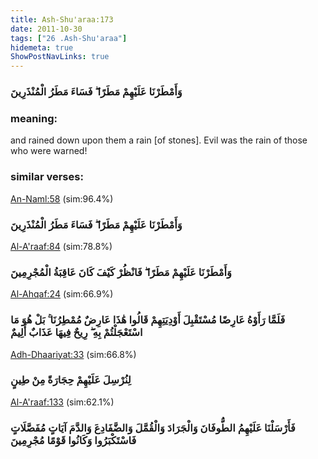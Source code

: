 ```yaml
---
title: Ash-Shu'araa:173
date: 2011-10-30
tags: ["26 .Ash-Shu'araa"]
hidemeta: true 
ShowPostNavLinks: true 
---
```

### وَأَمْطَرْنَا عَلَيْهِمْ مَطَرًا ۖ فَسَاءَ مَطَرُ الْمُنْذَرِينَ
### meaning: 
and rained down upon them a rain [of stones]. Evil was the rain of those who were warned!
### similar verses: 

[An-Naml:58](/27/58) (sim:96.4%)

### وَأَمْطَرْنَا عَلَيْهِمْ مَطَرًا ۖ فَسَاءَ مَطَرُ الْمُنْذَرِينَ

[Al-A'raaf:84](/7/84) (sim:78.8%)

### وَأَمْطَرْنَا عَلَيْهِمْ مَطَرًا ۖ فَانْظُرْ كَيْفَ كَانَ عَاقِبَةُ الْمُجْرِمِينَ

[Al-Ahqaf:24](/46/24) (sim:66.9%)

### فَلَمَّا رَأَوْهُ عَارِضًا مُسْتَقْبِلَ أَوْدِيَتِهِمْ قَالُوا هَٰذَا عَارِضٌ مُمْطِرُنَا ۚ بَلْ هُوَ مَا اسْتَعْجَلْتُمْ بِهِ ۖ رِيحٌ فِيهَا عَذَابٌ أَلِيمٌ

[Adh-Dhaariyat:33](/51/33) (sim:66.8%)

### لِنُرْسِلَ عَلَيْهِمْ حِجَارَةً مِنْ طِينٍ

[Al-A'raaf:133](/7/133) (sim:62.1%)

### فَأَرْسَلْنَا عَلَيْهِمُ الطُّوفَانَ وَالْجَرَادَ وَالْقُمَّلَ وَالضَّفَادِعَ وَالدَّمَ آيَاتٍ مُفَصَّلَاتٍ فَاسْتَكْبَرُوا وَكَانُوا قَوْمًا مُجْرِمِينَ
